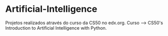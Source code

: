 # Artificial-Intelligence
 Projetos realizados através do curso da CS50 no edx.org.
 Curso --> CS50's Introduction to Artificial Intelligence with Python.
